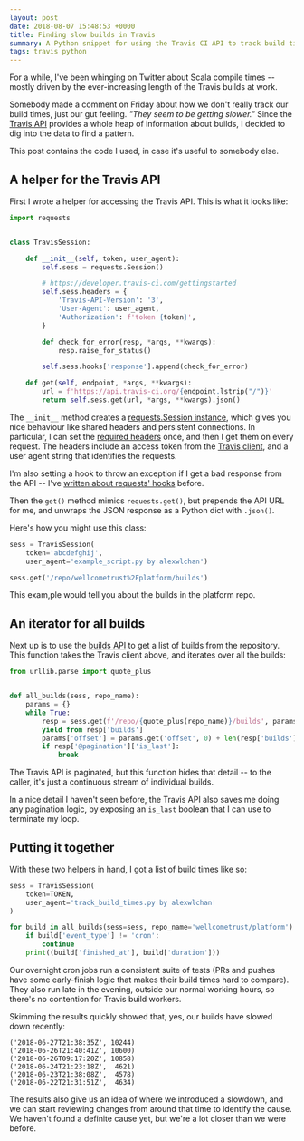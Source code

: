```yaml
---
layout: post
date: 2018-08-07 15:48:53 +0000
title: Finding slow builds in Travis
summary: A Python snippet for using the Travis CI API to track build times.
tags: travis python
---
```


For a while, I've been whinging on Twitter about Scala compile times -- mostly driven by the ever-increasing length of the Travis builds at work.

Somebody made a comment on Friday about how we don't really track our build times, just our gut feeling.
*"They seem to be getting slower."*
Since the [Travis API][api] provides a whole heap of information about builds, I decided to dig into the data to find a pattern.

This post contains the code I used, in case it's useful to somebody else.

## A helper for the Travis API

First I wrote a helper for accessing the Travis API.
This is what it looks like:

```python
import requests


class TravisSession:

    def __init__(self, token, user_agent):
        self.sess = requests.Session()

        # https://developer.travis-ci.com/gettingstarted
        self.sess.headers = {
            'Travis-API-Version': '3',
            'User-Agent': user_agent,
            'Authorization': f'token {token}',
        }

        def check_for_error(resp, *args, **kwargs):
            resp.raise_for_status()

        self.sess.hooks['response'].append(check_for_error)

    def get(self, endpoint, *args, **kwargs):
        url = f'https://api.travis-ci.org/{endpoint.lstrip("/")}'
        return self.sess.get(url, *args, **kwargs).json()
```

The `__init__` method creates a [requests.Session instance][session], which gives you nice behaviour like shared headers and persistent connections.
In particular, I can set the [required headers][headers] once, and then I get them on every request.
The headers include an access token from the [Travis client][client], and a user agent string that identifies the requests.

I'm also setting a hook to throw an exception if I get a bad response from the API -- I've [written about requests' hooks][hooks] before.

Then the `get()` method mimics `requests.get()`, but prepends the API URL for me, and unwraps the JSON response as a Python dict with `.json()`.

Here's how you might use this class:

```python
sess = TravisSession(
    token='abcdefghij',
    user_agent='example_script.py by alexwlchan')

sess.get('/repo/wellcometrust%2Fplatform/builds')
```

This exam,ple would tell you about the builds in the platform repo.

## An iterator for all builds

Next up is to use the [builds API][builds] to get a list of builds from the repository.
This function takes the Travis client above, and iterates over all the builds:

```python
from urllib.parse import quote_plus


def all_builds(sess, repo_name):
    params = {}
    while True:
        resp = sess.get(f'/repo/{quote_plus(repo_name)}/builds', params=params)
        yield from resp['builds']
        params['offset'] = params.get('offset', 0) + len(resp['builds'])
        if resp['@pagination']['is_last']:
            break
```

The Travis API is paginated, but this function hides that detail -- to the caller, it's just a continuous stream of individual builds.

In a nice detail I haven't seen before, the Travis API also saves me doing any pagination logic, by exposing an `is_last` boolean that I can use to terminate my loop.

## Putting it together

With these two helpers in hand, I got a list of build times like so:

```python
sess = TravisSession(
    token=TOKEN,
    user_agent='track_build_times.py by alexwlchan'
)

for build in all_builds(sess=sess, repo_name='wellcometrust/platform'):
    if build['event_type'] != 'cron':
        continue
    print((build['finished_at'], build['duration']))
```

Our overnight cron jobs run a consistent suite of tests (PRs and pushes have some early-finish logic that makes their build times hard to compare).
They also run late in the evening, outside our normal working hours, so there's no contention for Travis build workers.

Skimming the results quickly showed that, yes, our builds have slowed down recently:

```
('2018-06-27T21:38:35Z', 10244)
('2018-06-26T21:40:41Z', 10600)
('2018-06-26T09:17:20Z', 10858)
('2018-06-24T21:23:18Z',  4621)
('2018-06-23T21:38:08Z',  4578)
('2018-06-22T21:31:51Z',  4634)
```

The results also give us an idea of where we introduced a slowdown, and we can start reviewing changes from around that time to identify the cause.
We haven't found a definite cause yet, but we're a lot closer than we were before.

[api]: https://developer.travis-ci.com/
[session]: http://docs.python-requests.org/en/master/user/advanced/#session-objects
[headers]: https://developer.travis-ci.com/gettingstarted
[client]: https://developer.travis-ci.com/authentication
[hooks]: /2017/10/requests-hooks/
[builds]: https://developer.travis-ci.com/resource/builds#Builds
